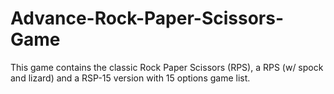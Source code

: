 # Advance-Rock-Paper-Scissors-Game
This game contains the classic Rock Paper Scissors (RPS), a RPS (w/ spock and lizard) and a RSP-15 version with 15 options game list.
